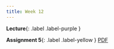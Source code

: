 ```yaml
---
title: Week 12
---
```


 **Lecture**{: .label .label-purple }

  <!-- **Syllabus**{: .label .label-yellow } [PDF](../assets/lectures/Syllabus.pdf) -->
  **Assignment 5**{: .label .label-yellow } [PDF](../assets/lectures/Q5.pdf)
